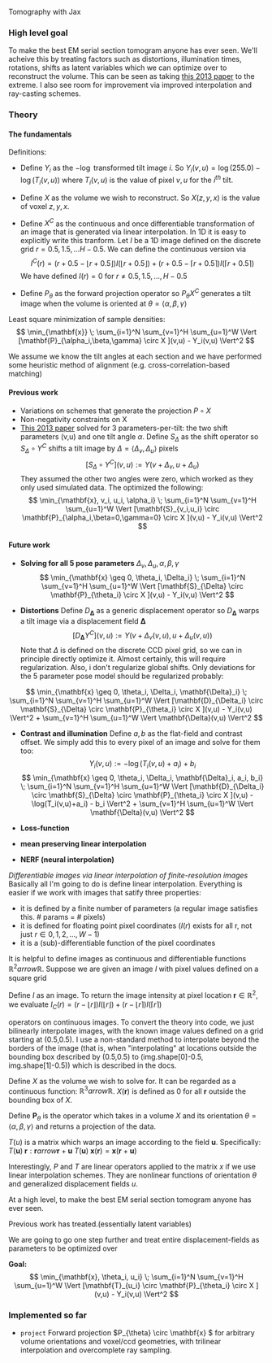 Tomography with Jax 
### High level goal
To make the best EM serial section tomogram anyone has ever seen. We'll acheive this by treating factors such as distortions, illumination times, rotations, shifts as latent variables which we can optimize over to reconstruct the volume. This can be seen as taking [this 2013 paper](https://link.springer.com/chapter/10.1007/978-3-642-38886-6_46) to the extreme. I also see room for improvement via improved interpolation and ray-casting schemes.
<!-- 5 improvements
--------------
- solve for sample warping
- allow for arbitrary constrast per image
- more natural loss function
- improved interpolation strategies
- improved ray sampling strategies -->

<!-- ### Installation

### Example usage

```python
y = project(vol, orientation_params, geometry_params, ray_params)
```
 -->
### Theory
#### The fundamentals
Definitions:
- Define $Y_i$ as the $-\log$ transformed tilt image $i$. So $Y_i(v,u) = \log(255.0) - \log(T_i(v,u))$ where $T_i(v,u)$ is the value of pixel $v,u$ for the $i^{th}$ tilt.

- Define $X$ as the volume we wish to reconstruct. So $X(z,y,x)$ is the value of voxel $z,y,x$.

- Define $X^C$ as the continuous and once differentiable transformation of an image that is generated via linear interpolation. In 1D it is easy to explicitly write this tranform. Let $I$ be a 1D image defined on the discrete grid $r=0.5,1.5,...H-0.5$. We can define the continuous version via
$$ I^C(r) = (r+0.5-\lfloor r+0.5\rfloor) I(\lfloor r+0.5\rfloor) + (r+0.5-\lceil r+0.5\rceil) I(\lceil r+0.5\rceil)$$
We have defined $I(r)=0$ for $r \neq 0.5,1.5,...,H-0.5$

- Define $P_{\theta}$ as the forward projection operator so $P_{\theta} X^C$ generates a tilt image when the volume is oriented at $\theta=\langle \alpha,\beta,\gamma\rangle$ 

Least square minimization of sample densities:
$$ \min_{\mathbf{x}} \; \sum_{i=1}^N \sum_{v=1}^H \sum_{u=1}^W  \Vert [\mathbf{P}_{\alpha_i,\beta,\gamma} \circ X ](v,u) - Y_i(v,u)  \Vert^2 $$

We assume we know the tilt angles at each section and we have performed some heuristic method of alignment (e.g. cross-correlation-based matching)

#### Previous work 
- Variations on schemes that generate the projection $P \circ X$
- Non-negativity constraints on X
- [This 2013 paper](https://link.springer.com/chapter/10.1007/978-3-642-38886-6_46) solved for 3 parameters-per-tilt: the two shift parameters (v,u) and one tilt angle $\alpha$. Define $S_{\Delta}$ as the shift operator so $S_{\Delta} \circ Y^C$ shifts a tilt image by $\Delta=\langle \Delta_v,\Delta_u\rangle$ pixels
$$ [S_{\Delta} \circ Y^C](v,u) := Y(v+\Delta_v,u+\Delta_u)$$
They assumed the other two angles were zero, which worked as they only used simulated data. The optimized the following: 
$$ \min_{\mathbf{x}, v_i, u_i, \alpha_i} \; \sum_{i=1}^N \sum_{v=1}^H \sum_{u=1}^W  \Vert [\mathbf{S}_{v_i,u_i} \circ \mathbf{P}_{\alpha_i,\beta=0,\gamma=0} \circ X ](v,u) - Y_i(v,u)  \Vert^2 $$

#### Future work
- **Solving for all 5 pose parameters** $\Delta_v,\Delta_u,\alpha,\beta,\gamma$
$$ \min_{\mathbf{x} \geq 0, \theta_i, \Delta_i} \; \sum_{i=1}^N \sum_{v=1}^H \sum_{u=1}^W  \Vert [\mathbf{S}_{\Delta} \circ \mathbf{P}_{\theta_i} \circ X ](v,u) - Y_i(v,u)  \Vert^2 $$

- **Distortions** Define $D_{\mathbf{\Delta}}$ as a generic displacement operator so $D_{\mathbf{\Delta}}$ warps a tilt image via a displacement field $\mathbf{\Delta}$
$$ [D_{\mathbf{\Delta}} Y^C](v,u) := Y(v+\Delta_v(v,u),u+\Delta_u(v,u))$$
Note that $\Delta$ is defined on the discrete CCD pixel grid, so we can in principle directly optimize it. Almost certainly, this will require regularization. Also, i don't regularize global shifts. Only deviations for the 5 parameter pose model should be regularized probably:

$$ \min_{\mathbf{x} \geq 0, \theta_i, \Delta_i, \mathbf{\Delta}_i} \; \sum_{i=1}^N \sum_{v=1}^H \sum_{u=1}^W  \Vert [\mathbf{D}_{\Delta_i} \circ \mathbf{S}_{\Delta} \circ \mathbf{P}_{\theta_i} \circ X ](v,u) - Y_i(v,u)  \Vert^2 + \sum_{v=1}^H \sum_{u=1}^W \Vert \mathbf{\Delta}(v,u) \Vert^2 $$

- **Contrast and illumination** Define $a,b$ as the flat-field and contrast offset. We simply add this to every pixel of an image and solve for them too:
$$Y_i(v,u) := -\log(T_i(v,u) + a_i) + b_i$$
$$ \min_{\mathbf{x} \geq 0, \theta_i, \Delta_i, \mathbf{\Delta}_i, a_i, b_i} \; \sum_{i=1}^N \sum_{v=1}^H \sum_{u=1}^W  \Vert [\mathbf{D}_{\Delta_i} \circ \mathbf{S}_{\Delta} \circ \mathbf{P}_{\theta_i} \circ X ](v,u) - \log(T_i(v,u)+a_i) - b_i   \Vert^2 + \sum_{v=1}^H \sum_{u=1}^W \Vert \mathbf{\Delta}(v,u) \Vert^2 $$

- **Loss-function**

- **mean preserving linear interpolation**
- **NERF (neural interpolation)**


*Differentiable images via linear interpolation of finite-resolution images* Basically all I'm going to do is define linear interpolation. Everything is easier if we work with images that satify three properties: 
- it is defined by a finite number of parameters (a regular image satisfies this. # params = # pixels)
- it is defined for floating point pixel coordinates ($I(r)$ exists for all r, not just $r \in 0,1,2,...,W-1$)
- it is a (sub)-differentiable function of the pixel coordinates

It is helpful to define images as continuous and differentiable functions $\mathbb{R}^2arrow\mathbb{R}$. Suppose we are given an image $I$ with pixel values defined on a square grid

Define $I$ as an image. To return the image intensity at pixel location $\mathbf{r} \in \mathbb{R}^2$, we evaluate $I_C(r) = (r-\lfloor r\rfloor) I(\lfloor r\rfloor) + (r-\lfloor r\rceil) I(\lceil r\rceil)$

operators on continuous images. To convert the theory into code, we just bilinearly interpolate images, with the known image values defined on a grid starting at (0.5,0.5). I use a non-standard method to interpolate beyond the borders of the image (that is, when "interpolating" at locations outside the bounding box described by (0.5,0.5) to (img.shape[0]-0.5, img.shape[1]-0.5)) which is described in the docs.

Define $X$ as the volume we wish to solve for. It can be regarded as a continuous function: $\mathbb{R}^3arrow\mathbb{R}$. $X(\mathbf{r})$ is defined as 0 for all $\mathbf{r}$ outside the bounding box of $X$.

Define $\mathbf{P}_{\theta}$ is the operator which takes in a volume $X$ and its orientation $\theta=\langle \alpha,\beta,\gamma\rangle$ and returns a projection of the data.

$T(u)$ is a matrix which warps an image according to the field $\mathbf{u}$. Specifically:
$T(\mathbf{u}) \; \mathbf{r}: \mathbf{r} arrow \mathbf{r} + \mathbf{u}$
$T(\mathbf{u}) \; \mathbf{x} (\mathbf{r}) =  \mathbf{x}(\mathbf{r} + \mathbf{u})$

Interestingly, $P$ and $T$ are linear operators applied to the matrix $x$ if we use linear interpolation schemes. They are nonlinear functions of orientation $\theta$ and generalized displacement fields $u$.

At a high level, to make the best EM serial section tomogram anyone has ever seen. 

Previous work has treated.(essentially latent variables)

We are going to go one step further and treat entire displacement-fields as parameters to be optimized over

**Goal:**
$$ \min_{\mathbf{x}, \theta_i, u_i} \; \sum_{i=1}^N \sum_{v=1}^H \sum_{u=1}^W  \Vert [\mathbf{T}_{u_i} \circ \mathbf{P}_{\theta_i} \circ X ](v,u) - Y_i(v,u)  \Vert^2 $$

### Implemented so far
 - ```project``` Forward projection $P_{\theta} \circ \mathbf{x} $ for arbitrary volume orientations and voxel/ccd geometries, with trilinear interpolation and overcomplete ray sampling.